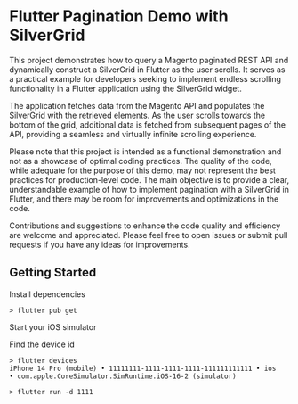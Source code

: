 # Flutter Pagination Demo with SilverGrid

This project demonstrates how to query a Magento paginated REST API and dynamically construct a SilverGrid in Flutter as the user scrolls. It serves as a practical example for developers seeking to implement endless scrolling functionality in a Flutter application using the SilverGrid widget.

The application fetches data from the Magento API and populates the SilverGrid with the retrieved elements. As the user scrolls towards the bottom of the grid, additional data is fetched from subsequent pages of the API, providing a seamless and virtually infinite scrolling experience.

Please note that this project is intended as a functional demonstration and not as a showcase of optimal coding practices. The quality of the code, while adequate for the purpose of this demo, may not represent the best practices for production-level code. The main objective is to provide a clear, understandable example of how to implement pagination with a SilverGrid in Flutter, and there may be room for improvements and optimizations in the code.

Contributions and suggestions to enhance the code quality and efficiency are welcome and appreciated. Please feel free to open issues or submit pull requests if you have any ideas for improvements.


## Getting Started

Install dependencies
```
> flutter pub get
```

Start your iOS simulator

Find the device id 
```
> flutter devices
iPhone 14 Pro (mobile) • 11111111-1111-1111-1111-111111111111 • ios            • com.apple.CoreSimulator.SimRuntime.iOS-16-2 (simulator)
```

```
> flutter run -d 1111
```